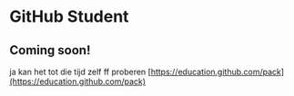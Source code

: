 # GitHub Student

## Coming soon!

ja kan het tot die tijd zelf ff proberen [https://education.github.com/pack](https://education.github.com/pack)
